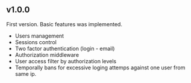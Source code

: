 ## v1.0.0
First version. Basic features was implemented.
* Users management
* Sessions control
* Two factor authentication (login - email)
* Authorization middleware
* User access filter by authorization levels
* Temporally bans for excessive loging attemps against one user from same ip.